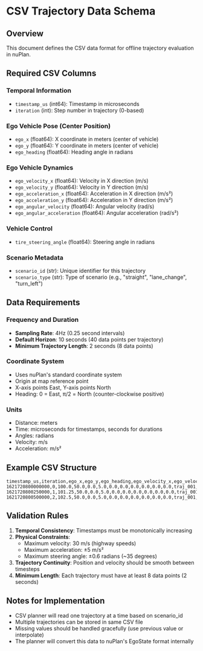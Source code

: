 # CSV Trajectory Data Schema

## Overview
This document defines the CSV data format for offline trajectory evaluation in nuPlan.

## Required CSV Columns

### Temporal Information
- `timestamp_us` (int64): Timestamp in microseconds
- `iteration` (int): Step number in trajectory (0-based)

### Ego Vehicle Pose (Center Position)
- `ego_x` (float64): X coordinate in meters (center of vehicle)
- `ego_y` (float64): Y coordinate in meters (center of vehicle) 
- `ego_heading` (float64): Heading angle in radians

### Ego Vehicle Dynamics
- `ego_velocity_x` (float64): Velocity in X direction (m/s)
- `ego_velocity_y` (float64): Velocity in Y direction (m/s)
- `ego_acceleration_x` (float64): Acceleration in X direction (m/s²)
- `ego_acceleration_y` (float64): Acceleration in Y direction (m/s²)
- `ego_angular_velocity` (float64): Angular velocity (rad/s)
- `ego_angular_acceleration` (float64): Angular acceleration (rad/s²)

### Vehicle Control
- `tire_steering_angle` (float64): Steering angle in radians

### Scenario Metadata  
- `scenario_id` (str): Unique identifier for this trajectory
- `scenario_type` (str): Type of scenario (e.g., "straight", "lane_change", "turn_left")

## Data Requirements

### Frequency and Duration
- **Sampling Rate**: 4Hz (0.25 second intervals)
- **Default Horizon**: 10 seconds (40 data points per trajectory)
- **Minimum Trajectory Length**: 2 seconds (8 data points)

### Coordinate System
- Uses nuPlan's standard coordinate system
- Origin at map reference point
- X-axis points East, Y-axis points North
- Heading: 0 = East, π/2 = North (counter-clockwise positive)

### Units
- Distance: meters
- Time: microseconds for timestamps, seconds for durations
- Angles: radians
- Velocity: m/s
- Acceleration: m/s²

## Example CSV Structure

```csv
timestamp_us,iteration,ego_x,ego_y,ego_heading,ego_velocity_x,ego_velocity_y,ego_acceleration_x,ego_acceleration_y,ego_angular_velocity,ego_angular_acceleration,tire_steering_angle,scenario_id,scenario_type
1621720800000000,0,100.0,50.0,0.0,5.0,0.0,0.0,0.0,0.0,0.0,0.0,traj_001,straight
1621720800250000,1,101.25,50.0,0.0,5.0,0.0,0.0,0.0,0.0,0.0,0.0,traj_001,straight
1621720800500000,2,102.5,50.0,0.0,5.0,0.0,0.0,0.0,0.0,0.0,0.0,traj_001,straight
```

## Validation Rules

1. **Temporal Consistency**: Timestamps must be monotonically increasing
2. **Physical Constraints**: 
   - Maximum velocity: 30 m/s (highway speeds)
   - Maximum acceleration: ±5 m/s²
   - Maximum steering angle: ±0.6 radians (~35 degrees)
3. **Trajectory Continuity**: Position and velocity should be smooth between timesteps
4. **Minimum Length**: Each trajectory must have at least 8 data points (2 seconds)

## Notes for Implementation

- CSV planner will read one trajectory at a time based on scenario_id
- Multiple trajectories can be stored in same CSV file
- Missing values should be handled gracefully (use previous value or interpolate)
- The planner will convert this data to nuPlan's EgoState format internally